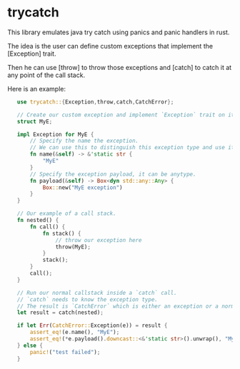 # trycatch

This library emulates java try catch using panics and panic handlers in rust.

The idea is the user can define custom exceptions that implement the [Exception] trait.

Then he can use [throw] to throw those exceptions and [catch] to catch it at any point of the
call stack.

Here is an example:
```rust
   use trycatch::{Exception,throw,catch,CatchError};

   // Create our custom exception and implement `Exception` trait on it
   struct MyE;

   impl Exception for MyE {
       // Specify the name the exception.
       // We can use this to distinguish this exception type and use it to downcast the payload correctly.
       fn name(&self) -> &'static str {
           "MyE"
       }
       // Specify the exception payload, it can be anytype.
       fn payload(&self) -> Box<dyn std::any::Any> {
           Box::new("MyE exception")
       }
   }

   // Our example of a call stack.
   fn nested() {
       fn call() {
           fn stack() {
               // throw our exception here
               throw(MyE);
           }
           stack();
       }
       call();
   }

   // Run our normal callstack inside a `catch` call.
   // `catch` needs to know the exception type.
   // The result is `CatchError` which is either an exception or a normal panic
   let result = catch(nested);

   if let Err(CatchError::Exception(e)) = result {
       assert_eq!(e.name(), "MyE");
       assert_eq!(*e.payload().downcast::<&'static str>().unwrap(), "MyE exception");
   } else {
       panic!("test failed");
   }
```

